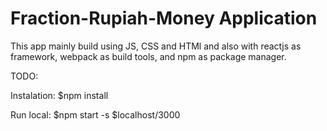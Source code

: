 

# Fraction-Rupiah-Money Application

This app mainly build using JS, CSS and HTMl and also with reactjs as framework, webpack as build tools, and npm as package manager.

TODO:

Instalation:
$npm install

Run local:
$npm start -s
$localhost/3000
